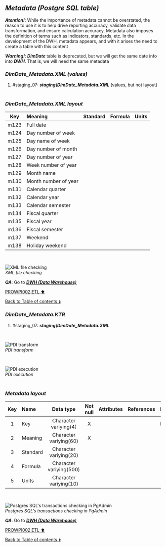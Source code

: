 ## **_Metadata (Postgre SQL table)_**  

**_Atention!_**: While the importance of metadata cannot be overstated, the reason to use it is to help drive reporting accuracy, validate data transformation, and ensure calculation accuracy. Metadata also imposes the definition of terms such as indicators, standards, etc. In the development of the DWH, metadata appears, and with it arises the need to create a table with this content  

**_Warning!_**: **_DimDate_** table is deprecated, but we will get the same date info into **_DWH_**. That is, we will need the same metadata  

### **_DimDate\_Metadata.XML (values)_**  
  1. #staging_07: **_staging\DimDate\_Metadata.XML_** (values, but not layout)  

### **_<p><br>DimDate\_Metadata.XML layout</p>_**  

| Key      	| Meaning                                 | Standard              | Formula                                                                  | Units |
| :-------: | :-------------------------------------- | :-------------------: | :----------------------------------------------------------------------- | :---: |
| m123      | Full date                               |                       |                                                                          |       |
| m124      | Day number of week                      |                       |                                                                          |       |
| m125      | Day name of week                        |                       |                                                                          |       |
| m126      | Day number of month                     |                       |                                                                          |       |
| m127      | Day number of year                      |                       |                                                                          |       |
| m128      | Week number of year                     |                       |                                                                          |       |
| m129      | Month name                              |                       |                                                                          |       |
| m130      | Month number of year                    |                       |                                                                          |       |
| m131      | Calendar quarter                        |                       |                                                                          |       |
| m132      | Calendar year                           |                       |                                                                          |       |
| m133      | Calendar semester                       |                       |                                                                          |       |
| m134      | Fiscal quarter                          |                       |                                                                          |       |
| m135      | Fiscal year                             |                       |                                                                          |       |
| m136      | Fiscal semester                         |                       |                                                                          |       |
| m137      | Weekend                                 |                       |                                                                          |       |
| m138      | Holiday weekend                         |                       |                                                                          |       |
 
   <p><br></p>  
 
  ![XML file checking](https://i.imgur.com/dybnBBB.png)  
  _XML file checking_  

  **_QA_**: Go to **_[DWH (Data Warehouse)](dwh.md)_**  

[PROWPI002 ETL :arrow_up:](prowpi002_etl_adventureworksdw2022_db.md)  

[Back to Table of contents :arrow_double_up:](../README.md)  


### **_DimDate\_Metadata.KTR_**  
  1. #staging_07: **_staging\DimDate\_Metadata.XML_**  

   <p><br></p>  

  ![PDI transform](https://i.imgur.com/3nkzkx5.png)  
  _PDI transform_  

  <p><br></p>  

  ![PDI execution](https://i.imgur.com/O1kc8WX.png)  
  _PDI execution_ 

### **_<p><br>Metadata layout</p>_**  

| Key	| Name                  | Data type              | Not null | Attributes | References            | Description |
| :-: | :-------------------- | :--------------------: | :------: | :--------- | :-------------------- | :-----------| 
| 1   | Key                   | Character variying(4)  | X        |            |                       | PK,FK       |
| 2   | Meaning               | Character variying(60) | X        |            |                       |             |
| 3   | Standard              | Character variying(20) |          |            |                       |             |
| 4   | Formula               | Character variying(500)|          |            |                       |             |
| 5   | Units                 | Character variying(10) |          |            |                       |             |

   <p><br></p>  
 
  ![Postgres SQL's transactions checking in PgAdmin](https://i.imgur.com/S0udjbT.png)  
  _Postgres SQL's transactions checking in PgAdmin_  

  **_QA_**: Go to **_[DWH (Data Warehouse)](dwh.md)_**  

[PROWPI002 ETL :arrow_up:](prowpi002_etl_adventureworksdw2022_db.md)  

[Back to Table of contents :arrow_double_up:](../README.md)  